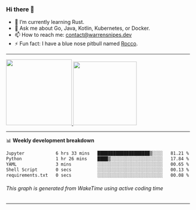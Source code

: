 ### Hi there 👋

- 🌱 I’m currently learning Rust.
- 💬 Ask me about Go, Java, Kotlin, Kubernetes, or Docker.
- 📫 How to reach me: contact@warrensnipes.dev
- ⚡ Fun fact: I have a blue nose pitbull named [Rocco](https://i.imgur.com/iLsSCKu.jpg).

-------


<a href="https://github.com/LockedThread/LockedThread">
  <img height="180em" src="https://github-readme-stats.vercel.app/api?username=LockedThread&theme=transparent&bg_color=00000000&show_icons=true&count_private=true" />
  <img height="174em" src="https://github-readme-stats.vercel.app/api/top-langs?username=LockedThread&theme=transparent&layout=compact&hide_progress=true&bg_color=00000000" />
  </a>

-------

📊 **Weekly development breakdown**
<!--START_SECTION:waka-->

```txt
Jupyter            6 hrs 33 mins   ████████████████████▒░░░░   81.21 %
Python             1 hr 26 mins    ████▒░░░░░░░░░░░░░░░░░░░░   17.84 %
YAML               3 mins          ░░░░░░░░░░░░░░░░░░░░░░░░░   00.65 %
Shell Script       0 secs          ░░░░░░░░░░░░░░░░░░░░░░░░░   00.13 %
requirements.txt   0 secs          ░░░░░░░░░░░░░░░░░░░░░░░░░   00.08 %
```

<!--END_SECTION:waka-->
###### *This graph is generated from WakeTime using active coding time*
-------
